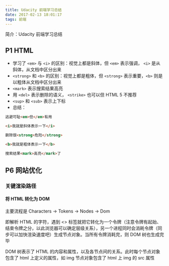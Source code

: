 ```yaml
---
title: Udacity 前端学习总结
date: 2017-02-13 18:01:17
tags: 前端
---
```

简介：Udacity 前端学习总结
<!-- more -->
## P1 HTML
* 学习了 `<em>` 与 `<i>` 的区别：视觉上都是斜体，但 `<em>` 表示强调， `<i>` 是从斜体，从文档中区分出来
* `<strong>` 和 `<b>` 的区别：视觉上都是粗体，但 `<strong>` 表示重要，`<b>` 则是以粗体从文档中区分出来
* `<mark>` 表示搜索结果高亮
* 用 `<del>` 表示删除的语义， `<strike>` 也可以但 HTML 5 不推荐
* `<sup>` 和 `<sub>` 表示上下标
* 总结：
``` html
逃避可耻<em>但</em>有用

<i>我就是斜体表示一下</i>

删除很<strong>危险</strong>

<b>我就是粗体表示一下</b>

搜索结果<mark>高亮</mark>了
```

## P6 网站优化
### 关键渲染路径
#### 将 HTML 转化为 DOM
主要流程是 Characters -> Tokens -> Nodes -> Dom

即解析 HTML 的字符，遇到 <> 标签就把它转化为一个令牌（注意令牌有起始、结束令牌之分，以此浏览器可以确定层级关系），另一个进程同时会消耗令牌（同步可以加快渲染速度吧）生成节点对象。当所有令牌消耗完，则 DOM 树也生成完毕

DOM 树表示了 HTML 的内容和属性，以及各节点间的关系。此时每个节点对象包含了 html 上定义的属性，如 img 节点对象包含了 html 上 img 的 src 属性
